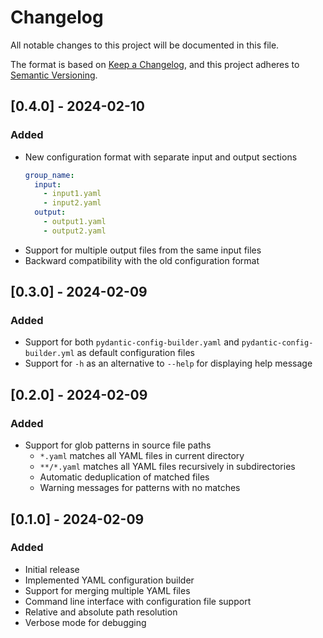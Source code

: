 # Changelog

All notable changes to this project will be documented in this file.

The format is based on [Keep a Changelog](https://keepachangelog.com/en/1.0.0/),
and this project adheres to [Semantic Versioning](https://semver.org/spec/v2.0.0.html).

## [0.4.0] - 2024-02-10

### Added
- New configuration format with separate input and output sections
  ```yaml
  group_name:
    input:
      - input1.yaml
      - input2.yaml
    output:
      - output1.yaml
      - output2.yaml
  ```
- Support for multiple output files from the same input files
- Backward compatibility with the old configuration format

## [0.3.0] - 2024-02-09

### Added
- Support for both `pydantic-config-builder.yaml` and `pydantic-config-builder.yml` as default configuration files
- Support for `-h` as an alternative to `--help` for displaying help message

## [0.2.0] - 2024-02-09

### Added
- Support for glob patterns in source file paths
  - `*.yaml` matches all YAML files in current directory
  - `**/*.yaml` matches all YAML files recursively in subdirectories
  - Automatic deduplication of matched files
  - Warning messages for patterns with no matches

## [0.1.0] - 2024-02-09

### Added
- Initial release
- Implemented YAML configuration builder
- Support for merging multiple YAML files
- Command line interface with configuration file support
- Relative and absolute path resolution
- Verbose mode for debugging
